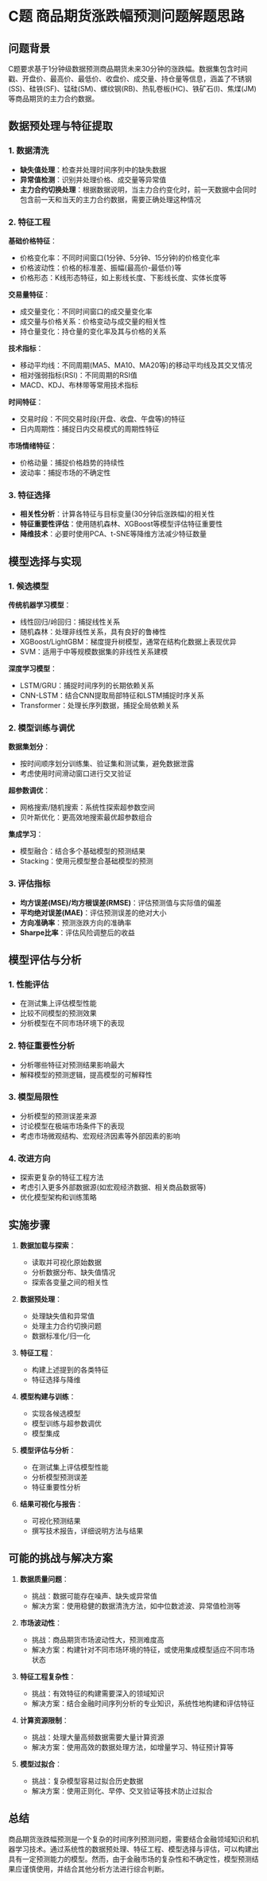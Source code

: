 # C题 商品期货涨跌幅预测问题解题思路

## 问题背景

C题要求基于1分钟级数据预测商品期货未来30分钟的涨跌幅。数据集包含时间戳、开盘价、最高价、最低价、收盘价、成交量、持仓量等信息，涵盖了不锈钢(SS)、硅铁(SF)、锰硅(SM)、螺纹钢(RB)、热轧卷板(HC)、铁矿石(I)、焦煤(JM)等商品期货的主力合约数据。

## 数据预处理与特征提取

### 1. 数据清洗

- **缺失值处理**：检查并处理时间序列中的缺失数据
- **异常值检测**：识别并处理价格、成交量等异常值
- **主力合约切换处理**：根据数据说明，当主力合约变化时，前一天数据中会同时包含前一天和当天的主力合约数据，需要正确处理这种情况

### 2. 特征工程

**基础价格特征**：
- 价格变化率：不同时间窗口(1分钟、5分钟、15分钟)的价格变化率
- 价格波动性：价格的标准差、振幅(最高价-最低价)等
- 价格形态：K线形态特征，如上影线长度、下影线长度、实体长度等

**交易量特征**：
- 成交量变化：不同时间窗口的成交量变化率
- 成交量与价格关系：价格变动与成交量的相关性
- 持仓量变化：持仓量的变化率及其与价格的关系

**技术指标**：
- 移动平均线：不同周期(MA5、MA10、MA20等)的移动平均线及其交叉情况
- 相对强弱指标(RSI)：不同周期的RSI值
- MACD、KDJ、布林带等常用技术指标

**时间特征**：
- 交易时段：不同交易时段(开盘、收盘、午盘等)的特征
- 日内周期性：捕捉日内交易模式的周期性特征

**市场情绪特征**：
- 价格动量：捕捉价格趋势的持续性
- 波动率：捕捉市场的不确定性

### 3. 特征选择

- **相关性分析**：计算各特征与目标变量(30分钟后涨跌幅)的相关性
- **特征重要性评估**：使用随机森林、XGBoost等模型评估特征重要性
- **降维技术**：必要时使用PCA、t-SNE等降维方法减少特征数量

## 模型选择与实现

### 1. 候选模型

**传统机器学习模型**：
- 线性回归/岭回归：捕捉线性关系
- 随机森林：处理非线性关系，具有良好的鲁棒性
- XGBoost/LightGBM：梯度提升树模型，通常在结构化数据上表现优异
- SVM：适用于中等规模数据集的非线性关系建模

**深度学习模型**：
- LSTM/GRU：捕捉时间序列的长期依赖关系
- CNN-LSTM：结合CNN提取局部特征和LSTM捕捉时序关系
- Transformer：处理长序列数据，捕捉全局依赖关系

### 2. 模型训练与调优

**数据集划分**：
- 按时间顺序划分训练集、验证集和测试集，避免数据泄露
- 考虑使用时间滑动窗口进行交叉验证

**超参数调优**：
- 网格搜索/随机搜索：系统性探索超参数空间
- 贝叶斯优化：更高效地搜索最优超参数组合

**集成学习**：
- 模型融合：结合多个基础模型的预测结果
- Stacking：使用元模型整合基础模型的预测

### 3. 评估指标

- **均方误差(MSE)/均方根误差(RMSE)**：评估预测值与实际值的偏差
- **平均绝对误差(MAE)**：评估预测误差的绝对大小
- **方向准确率**：预测涨跌方向的准确率
- **Sharpe比率**：评估风险调整后的收益

## 模型评估与分析

### 1. 性能评估

- 在测试集上评估模型性能
- 比较不同模型的预测效果
- 分析模型在不同市场环境下的表现

### 2. 特征重要性分析

- 分析哪些特征对预测结果影响最大
- 解释模型的预测逻辑，提高模型的可解释性

### 3. 模型局限性

- 分析模型的预测误差来源
- 讨论模型在极端市场条件下的表现
- 考虑市场微观结构、宏观经济因素等外部因素的影响

### 4. 改进方向

- 探索更复杂的特征工程方法
- 考虑引入更多外部数据源(如宏观经济数据、相关商品数据等)
- 优化模型架构和训练策略

## 实施步骤

1. **数据加载与探索**：
   - 读取并可视化原始数据
   - 分析数据分布、缺失值情况
   - 探索各变量之间的相关性

2. **数据预处理**：
   - 处理缺失值和异常值
   - 处理主力合约切换问题
   - 数据标准化/归一化

3. **特征工程**：
   - 构建上述提到的各类特征
   - 特征选择与降维

4. **模型构建与训练**：
   - 实现各候选模型
   - 模型训练与超参数调优
   - 模型集成

5. **模型评估与分析**：
   - 在测试集上评估模型性能
   - 分析模型预测误差
   - 特征重要性分析

6. **结果可视化与报告**：
   - 可视化预测结果
   - 撰写技术报告，详细说明方法与结果

## 可能的挑战与解决方案

1. **数据质量问题**：
   - 挑战：数据可能存在噪声、缺失或异常值
   - 解决方案：使用稳健的数据清洗方法，如中位数滤波、异常值检测等

2. **市场波动性**：
   - 挑战：商品期货市场波动性大，预测难度高
   - 解决方案：构建针对不同市场环境的特征，或使用集成模型适应不同市场状态

3. **特征工程复杂性**：
   - 挑战：有效特征的构建需要深入的领域知识
   - 解决方案：结合金融时间序列分析的专业知识，系统性地构建和评估特征

4. **计算资源限制**：
   - 挑战：处理大量高频数据需要大量计算资源
   - 解决方案：使用高效的数据处理方法，如增量学习、特征预计算等

5. **模型过拟合**：
   - 挑战：复杂模型容易过拟合历史数据
   - 解决方案：使用正则化、早停、交叉验证等技术防止过拟合

## 总结

商品期货涨跌幅预测是一个复杂的时间序列预测问题，需要结合金融领域知识和机器学习技术。通过系统性的数据预处理、特征工程、模型选择与评估，可以构建出具有一定预测能力的模型。然而，由于金融市场的复杂性和不确定性，模型预测结果应谨慎使用，并结合其他分析方法进行综合判断。